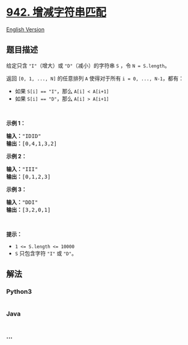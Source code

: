 # [942. 增减字符串匹配](https://leetcode-cn.com/problems/di-string-match)

[English Version](https://github.com/yanglr/leetcode-ac/blob/master/assets/0900-0999/0942.DI%20String%20Match/README_EN.md)

## 题目描述

<!-- 这里写题目描述 -->

<p>给定只含&nbsp;<code>&quot;I&quot;</code>（增大）或 <code>&quot;D&quot;</code>（减小）的字符串&nbsp;<code>S</code>&nbsp;，令&nbsp;<code>N = S.length</code>。</p>

<p>返回&nbsp;<code>[0, 1, ..., N]</code>&nbsp;的任意排列&nbsp;<code>A</code>&nbsp;使得对于所有&nbsp;<code>i = 0,&nbsp;..., N-1</code>，都有：</p>

<ul>
	<li>如果&nbsp;<code>S[i] == &quot;I&quot;</code>，那么&nbsp;<code>A[i] &lt; A[i+1]</code></li>
	<li>如果&nbsp;<code>S[i] == &quot;D&quot;</code>，那么&nbsp;<code>A[i] &gt; A[i+1]</code></li>
</ul>

<p>&nbsp;</p>

<p><strong>示例 1：</strong></p>

<pre><strong>输入：</strong>&quot;IDID&quot;
<strong>输出：</strong>[0,4,1,3,2]
</pre>

<p><strong>示例 2：</strong></p>

<pre><strong>输入：</strong>&quot;III&quot;
<strong>输出：</strong>[0,1,2,3]
</pre>

<p><strong>示例 3：</strong></p>

<pre><strong>输入：</strong>&quot;DDI&quot;
<strong>输出：</strong>[3,2,0,1]</pre>

<p>&nbsp;</p>

<p><strong>提示：</strong></p>

<ul>
	<li><code>1 &lt;= S.length &lt;= 10000</code></li>
	<li><code>S</code> 只包含字符&nbsp;<code>&quot;I&quot;</code>&nbsp;或&nbsp;<code>&quot;D&quot;</code>。</li>
</ul>


## 解法

<!-- 这里可写通用的实现逻辑 -->

<!-- tabs:start -->

### **Python3**

<!-- 这里可写当前语言的特殊实现逻辑 -->

```python

```

### **Java**

<!-- 这里可写当前语言的特殊实现逻辑 -->

```java

```

### **...**

```

```

<!-- tabs:end -->
